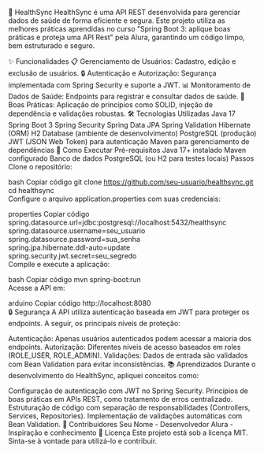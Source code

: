 🏥 HealthSync
HealthSync é uma API REST desenvolvida para gerenciar dados de saúde de forma eficiente e segura. Este projeto utiliza as melhores práticas aprendidas no curso "Spring Boot 3: aplique boas práticas e proteja uma API Rest" pela Alura, garantindo um código limpo, bem estruturado e seguro.

✨ Funcionalidades
📋 Gerenciamento de Usuários: Cadastro, edição e exclusão de usuários.
🔒 Autenticação e Autorização: Segurança implementada com Spring Security e suporte a JWT.
📊 Monitoramento de Dados de Saúde: Endpoints para registrar e consultar dados de saúde.
📂 Boas Práticas: Aplicação de princípios como SOLID, injeção de dependência e validações robustas.
🛠️ Tecnologias Utilizadas
Java 17
Spring Boot 3
Spring Security
Spring Data JPA
Spring Validation
Hibernate (ORM)
H2 Database (ambiente de desenvolvimento)
PostgreSQL (produção)
JWT (JSON Web Token) para autenticação
Maven para gerenciamento de dependências
🚀 Como Executar
Pré-requisitos
Java 17+ instalado
Maven configurado
Banco de dados PostgreSQL (ou H2 para testes locais)
Passos
Clone o repositório:

bash
Copiar código
git clone https://github.com/seu-usuario/healthsync.git  
cd healthsync  
Configure o arquivo application.properties com suas credenciais:

properties
Copiar código
spring.datasource.url=jdbc:postgresql://localhost:5432/healthsync  
spring.datasource.username=seu_usuario  
spring.datasource.password=sua_senha  
spring.jpa.hibernate.ddl-auto=update  
spring.security.jwt.secret=seu_segredo  
Compile e execute a aplicação:

bash
Copiar código
mvn spring-boot:run  
Acesse a API em:

arduino
Copiar código
http://localhost:8080  
🔒 Segurança
A API utiliza autenticação baseada em JWT para proteger os endpoints. A seguir, os principais níveis de proteção:

Autenticação: Apenas usuários autenticados podem acessar a maioria dos endpoints.
Autorização: Diferentes níveis de acesso baseados em roles (ROLE_USER, ROLE_ADMIN).
Validações: Dados de entrada são validados com Bean Validation para evitar inconsistências.
📚 Aprendizados
Durante o desenvolvimento do HealthSync, apliquei conceitos como:

Configuração de autenticação com JWT no Spring Security.
Princípios de boas práticas em APIs REST, como tratamento de erros centralizado.
Estruturação de código com separação de responsabilidades (Controllers, Services, Repositories).
Implementação de validações automáticas com Bean Validation.
👥 Contribuidores
Seu Nome - Desenvolvedor
Alura - Inspiração e conhecimento
📄 Licença
Este projeto está sob a licença MIT. Sinta-se à vontade para utilizá-lo e contribuir.
